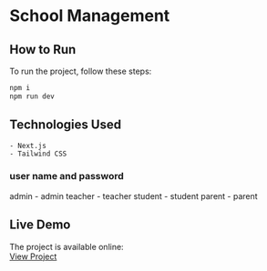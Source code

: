 # School Management



## How to Run

To run the project, follow these steps:

```sh
npm i
npm run dev
```

## Technologies Used

```
- Next.js
- Tailwind CSS
```

### user name and password 

admin - admin
teacher - teacher
student - student
parent - parent


## Live Demo

The project is available online:  
[View Project](https://school-management-gamma-eight.vercel.app/)
